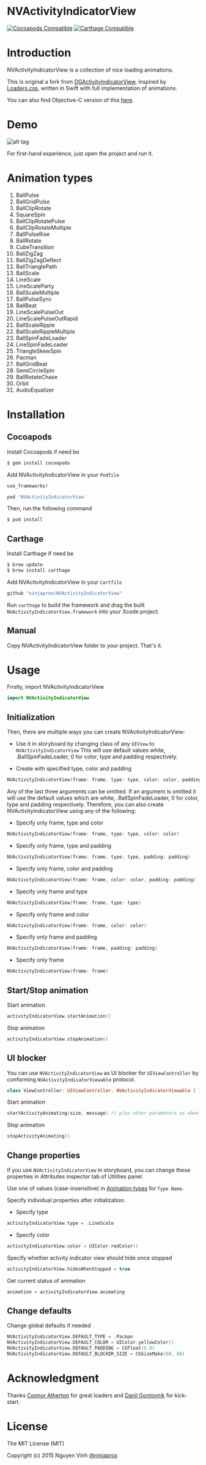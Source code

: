 NVActivityIndicatorView
===================

[![Cocoapods Compatible](https://img.shields.io/cocoapods/v/NVActivityIndicatorView.svg)](https://img.shields.io/cocoapods/v/NVActivityIndicatorView.svg)
[![Carthage Compatible](https://img.shields.io/badge/Carthage-compatible-4BC51D.svg?style=flat)](https://github.com/Carthage/Carthage)

# Introduction
NVActivityIndicatorView is a collection of nice loading animations.

This is original a fork from [DGActivityIndicatorView](https://github.com/gontovnik/DGActivityIndicatorView), inspired by [Loaders.css](https://github.com/ConnorAtherton/loaders.css), written in Swift with full implementation of animations.

You can also find Objective-C version of this [here](https://github.com/ninjaprox/DGActivityIndicatorView).

# Demo
![alt tag](https://raw.githubusercontent.com/ninjaprox/NVActivityIndicatorView/master/Demo.gif)

For first-hand experience, just open the project and run it.

# Animation types

1. BallPulse
2. BallGridPulse
3. BallClipRotate
4. SquareSpin
5. BallClipRotatePulse
6. BallClipRotateMultiple
7. BallPulseRise
8. BallRotate
9. CubeTransition
10. BallZigZag
11. BallZigZagDeflect
12. BallTrianglePath
13. BallScale
14. LineScale
15. LineScaleParty
16. BallScaleMultiple
17. BallPulseSync
18. BallBeat
19. LineScalePulseOut
20. LineScalePulseOutRapid
21. BallScaleRipple
22. BallScaleRippleMultiple
23. BallSpinFadeLoader
24. LineSpinFadeLoader
25. TriangleSkewSpin
26. Pacman
27. BallGridBeat
28. SemiCircleSpin
29. BallRotateChase
30. Orbit
31. AudioEqualizer

# Installation

## Cocoapods

Install Cocoapods if need be

```bash
$ gem install cocoapods
```

Add NVActivityIndicatorView in your `Podfile`

```bash
use_frameworks!

pod 'NVActivityIndicatorView'
```

Then, run the following command

```bash
$ pod install
```
## Carthage

Install Carthage if need be

```bash
$ brew update
$ brew install carthage
```

Add NVActivityIndicatorView in your `Cartfile`

```bash
github "ninjaprox/NVActivityIndicatorView"
```

Run `carthage` to build the framework and drag the built `NVActivityIndicatorView.framework` into your Xcode project.

## Manual

Copy NVActivityIndicatorView folder to your project. That's it.

# Usage

Firstly, import NVActivityIndicatorView

```swift
import NVActivityIndicatorView
```

## Initialization

Then, there are multiple ways you can create NVActivityIndicatorView:

- Use it in storyboard by changing class of any `UIView` to `NVActivityIndicatorView`
This will use default values white, .BallSpinFadeLoader, 0 for color, type and padding respectively.

- Create with specified type, color and padding

```swift
NVActivityIndicatorView(frame: frame, type: type, color: color, padding: padding)
```

Any of the last three arguments can be omitted. If an argument is omitted it will use the default values which are white, .BallSpinFadeLoader, 0 for color, type and padding respectively.
Therefore, you can also create NVActivityIndicatorView using any of the following:

- Specify only frame, type and color
```swift
NVActivityIndicatorView(frame: frame, type: type, color: color)
```

- Specify only frame, type and padding
```swift
NVActivityIndicatorView(frame: frame, type: type, padding: padding)
```

- Specify only frame, color and padding
```swift
NVActivityIndicatorView(frame: frame, color: color, padding: padding)
```

- Specify only frame and type
```swift
NVActivityIndicatorView(frame: frame, type: type)
```

- Specify only frame and color
```swift
NVActivityIndicatorView(frame: frame, color: color)
```

- Specify only frame and padding
```swift
NVActivityIndicatorView(frame: frame, padding: padding)
```

- Specify only frame
```swift
NVActivityIndicatorView(frame: frame)
```

## Start/Stop animation

Start animation

```swift
activityIndicatorView.startAnimation()
```

Stop animation

```swift
activityIndicatorView.stopAnimation()
```

## UI blocker

You can use `NVActivityIndicatorView` as UI blocker for `UIViewController` by conforming `NVActivityIndicatorViewable` protocol.

```swift
class ViewController: UIViewController, NVActivityIndicatorViewable { }
```

Start animation

```swift
startActivityAnimating(size, message) // plus other parameters as when initializing
```

Stop animation

```swift
stopActivityAnimating()
```

## Change properties

If you use `NVActivityIndicatorView` in storyboard, you can change these properties in Attributes inspector tab of Utilities panel.

Use one of values (case-insensitive) in [Animation types](#animation-types) for `Type Name`.

Specify individual properties after initialization:

- Specify type
```swift
activityIndicatorView.type = .LineScale
```

- Specify color
```swift
activityIndicatorView.color = UIColor.redColor()
```

Specify whether activity indicator view should hide once stopped

```swift
activityIndicatorView.hidesWhenStopped = true
```

Get current status of animation
```swift
animation = activityIndicatorView.animating
```

## Change defaults

Change global defaults if needed

```swift
NVActivityIndicatorView.DEFAULT_TYPE = .Pacman
NVActivityIndicatorView.DEFAULT_COLOR = UIColor.yellowColor()
NVActivityIndicatorView.DEFAULT_PADDING = CGFloat(5.0)
NVActivityIndicatorView.DEFAULT_BLOCKER_SIZE = CGSizeMake(60, 60)
```

# Acknowledgment

Thanks [Connor Atherton](https://github.com/ConnorAtherton) for great loaders and [Danil Gontovnik](https://github.com/gontovnik) for kick-start.

# License

The MIT License (MIT)

Copyright (c) 2015 Nguyen Vinh [@ninjaprox](http://twitter.com/ninjaprox)
